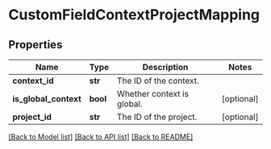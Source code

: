 # CustomFieldContextProjectMapping

## Properties
Name | Type | Description | Notes
------------ | ------------- | ------------- | -------------
**context_id** | **str** | The ID of the context. | 
**is_global_context** | **bool** | Whether context is global. | [optional] 
**project_id** | **str** | The ID of the project. | [optional] 

[[Back to Model list]](../README.md#documentation-for-models) [[Back to API list]](../README.md#documentation-for-api-endpoints) [[Back to README]](../README.md)

